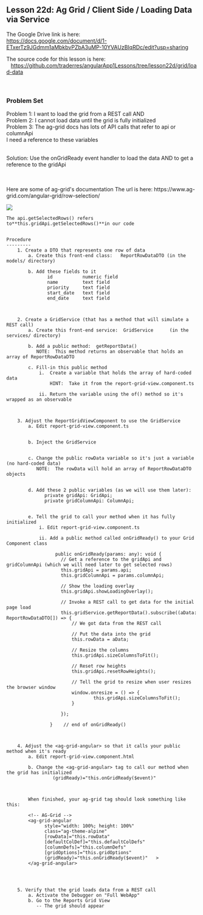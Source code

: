 Lesson 22d:  Ag Grid / Client Side / Loading Data via Service
-------------------------------------------------------------
The Google Drive link is here:<br>
https://docs.google.com/document/d/1-ETxerTz9JGdmm1aMbkbvPZbA3uMP-10YVAUzBIqRDc/edit?usp=sharing
      

The source code for this lesson is here:<br>
&nbsp;&nbsp;&nbsp;https://github.com/traderres/angularApp1Lessons/tree/lesson22d/grid/load-data
<br>
<br>
<br>

<h3> Problem Set </h3>
Problem 1:  I want to load the grid from a REST call AND <br>
Problem 2:  I cannot load data until the grid is fully initialized<br>
Problem 3:  The ag-grid docs has lots of API calls that refer to api or columnApi<br>
    I need a reference to these variables<br><br>

Solution:  Use the onGridReady event handler to load the data AND to get a reference to the gridApi


<br>
<br>
Here are some of ag-grid's documentation  
The url is here:  
https://www.ag-grid.com/angular-grid/row-selection/ <br>

![](https://lh3.googleusercontent.com/MzZ-s0WFUkJW_a_foq6iiwfcNYG1idmCR5yA2zqVTIKo3lAtdC60TKBNF45LSVh-tasRZr3T8VXjIReEAWFX-fo5VNR1tEXEp5iZZ-U1pyzvNw3B2ebX2s1n2OseuGyhvkvqNUn5)

```
The api.getSelectedRows() refers to**this.gridApi.getSelectedRows()**in our code


Procedure
---------
    1. Create a DTO that represents one row of data
        a. Create this front-end class:   ReportRowDataDTO (in the models/ directory)

        b. Add these fields to it
               id		    numeric field
               name     	text field
               priority	    text field
               start_date	text field
               end_date	    text field



    2. Create a GridService (that has a method that will simulate a REST call)
        a. Create this front-end service:  GridService      (in the services/ directory)

        b. Add a public method:  getReportData() 
           NOTE:  This method returns an observable that holds an array of ReportRowDataDTO

        c. Fill-in this public method
            i.  Create a variable that holds the array of hard-coded data
                HINT:  Take it from the report-grid-view.component.ts

            ii. Return the variable using the of() method so it's wrapped as an observable



    3. Adjust the ReportGridViewComponent to use the GridService
        a. Edit report-grid-view.component.ts


        b. Inject the GridService


        c. Change the public rowData variable so it's just a variable (no hard-coded data)
           NOTE:  The rowData will hold an array of ReportRowDataDTO objects


        d. Add these 2 public variables (as we will use them later):  
              private gridApi: GridApi;
              private gridColumnApi: ColumnApi;
  

        e. Tell the grid to call your method when it has fully initialized
            i. Edit report-grid-view.component.ts

            ii. Add a public method called onGridReady() to your Grid Component class
                
                  public onGridReady(params: any): void {
                    // Get a reference to the gridApi and gridColumnApi (which we will need later to get selected rows)
                    this.gridApi = params.api;
                    this.gridColumnApi = params.columnApi;
                
                    // Show the loading overlay
                    this.gridApi.showLoadingOverlay();
                
                    // Invoke a REST call to get data for the initial page load
                    this.gridService.getReportData().subscribe((aData: ReportRowDataDTO[]) => {
                        // We got data from the REST call
                
                        // Put the data into the grid
                        this.rowData = aData;
                
                        // Resize the columns
                        this.gridApi.sizeColumnsToFit();
                
                        // Reset row heights
                        this.gridApi.resetRowHeights();
                
                        // Tell the grid to resize when user resizes the browser window
                        window.onresize = () => {
                                this.gridApi.sizeColumnsToFit();
                        }
                
                    });
                
                }    // end of onGridReady()



    4. Adjust the <ag-grid-angular> so that it calls your public method when it's ready
        a. Edit report-grid-view.component.html

        b. Change the <ag-grid-angular> tag to call our method when the grid has initialized
                 (gridReady)="this.onGridReady($event)"

        
        
        When finished, your ag-grid tag should look something like this:
        
        <!-- AG-Grid -->
        <ag-grid-angular
              style="width: 100%; height: 100%"
              class="ag-theme-alpine"
              [rowData]="this.rowData"
              [defaultColDef]="this.defaultColDefs"
              [columnDefs]="this.columnDefs"
              [gridOptions]="this.gridOptions"
              (gridReady)="this.onGridReady($event)"   >
        </ag-grid-angular>
        
        
        

    5. Verify that the grid loads data from a REST call
        a. Activate the Debugger on "Full WebApp"
        b. Go to the Reports Grid View
           -- The grid should appear

```
